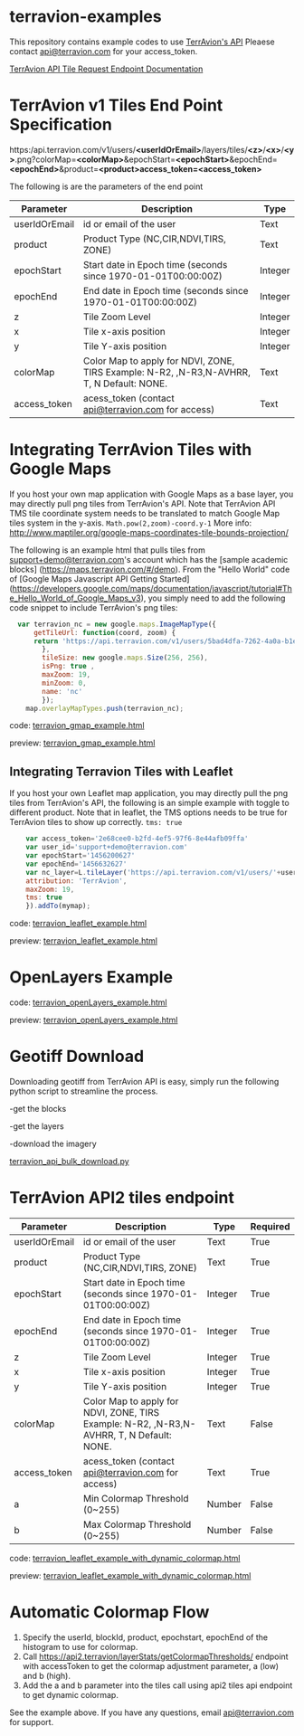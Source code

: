 terravion-examples
====================
This repository contains example codes to use [TerrAvion's API](http://docs.terravionv1.apiary.io/#)
Pleaese contact api@terravion.com for your access_token.

[TerrAvion API Tile Request Endpoint Documentation](http://docs.terravionv1.apiary.io/#reference/layers/usersuseridoremaillayerstileszxypngcolormapepochstartepochendproduct/get)

TerrAvion v1 Tiles End Point Specification
====================
https:/api.terravion.com/v1/users/**\<userIdOrEmail\>**/layers/tiles/**\<z\>**/**\<x\>**/**\<y\>**.png?colorMap=**\<colorMap\>**&epochStart=**\<epochStart\>**&epochEnd=**\<epochEnd\>**&product=**\<product\>**access_token=**\<access_token\>**

The following is are the parameters of the end point 

Parameter| Description | Type 
--- | --- | ---
userIdOrEmail | id or email of the user | Text 
product| Product Type (NC,CIR,NDVI,TIRS, ZONE) | Text
epochStart| Start date in Epoch time (seconds since 1970-01-01T00:00:00Z) | Integer
epochEnd| End date in Epoch time (seconds since 1970-01-01T00:00:00Z) | Integer
z| Tile Zoom Level | Integer
x| Tile x-axis position | Integer
y| Tile Y-axis position | Integer 
colorMap| Color Map to apply for NDVI, ZONE, TIRS Example: N-R2, ,N-R3,N-AVHRR, T, N  Default: NONE. | Text 
access_token| acess_token (contact api@terravion.com for access) |Text

Integrating TerrAvion Tiles with Google Maps 
====================
If you host your own map application with Google Maps as a base layer, you may directly pull png tiles from TerrAvion's API. Note that TerrAvion API TMS tile coordinate system needs to be translated to match Google Map tiles system in the y-axis. `Math.pow(2,zoom)-coord.y-1` More info: http://www.maptiler.org/google-maps-coordinates-tile-bounds-projection/

The following is an example html that pulls tiles from support+demo@terravion.com's account which has the [sample academic blocks] (https://maps.terravion.com/#/demo). From the "Hello World" code of [Google Maps Javascript API Getting Started] (https://developers.google.com/maps/documentation/javascript/tutorial#The_Hello_World_of_Google_Maps_v3), you simply need to add the following code snippet to include TerrAvion's png tiles: 

```javascript
  var terravion_nc = new google.maps.ImageMapType({
	  getTileUrl: function(coord, zoom) {
	  return 'https://api.terravion.com/v1/users/5bad4dfa-7262-4a0a-b1e5-da30793cec65/layers/tiles/'+zoom+'/'+coord.x+'/'+(Math.pow(2,zoom)-coord.y-1)+'.png?epochStart=1456200627&epochEnd=1456632627&product=NC&access_token=2e68cee0-b2fd-4ef5-97f6-8e44afb09ffa'
		},
		tileSize: new google.maps.Size(256, 256),
		isPng: true ,
		maxZoom: 19,
		minZoom: 0,
		name: 'nc'
		});
	map.overlayMapTypes.push(terravion_nc);
```
code: 
<a href="https://github.com/terravion/terravion-examples/blob/master/terravion_gmap_example.html" target="_blank">terravion_gmap_example.html</a>


preview: 
<a href="https://rawgit.com/terravion/terravion-examples/master/terravion_gmap_example.html" target="_blank">terravion_gmap_example.html</a>

Integrating Terravion Tiles with Leaflet 
--------------------
If you host your own Leaflet map application, you may directly pull the png tiles from TerrAvion's API, the following is an simple example with toggle to different product. Note that in leaflet, the TMS options needs to be true for TerrAvion tiles to show up correctly. `tms: true`


```javascript
	var access_token='2e68cee0-b2fd-4ef5-97f6-8e44afb09ffa'
	var user_id='support+demo@terravion.com'
	var epochStart='1456200627'
	var epochEnd='1456632627'
	var nc_layer=L.tileLayer('https://api.terravion.com/v1/users/'+user_id+'/layers/tiles/{z}/{x}/{y}.png?epochStart='+epochStart+'&epochEnd='+epochEnd+'&product=NC&access_token='+access_token, {
	attribution: 'TerrAvion',
	maxZoom: 19,
	tms: true
	}).addTo(mymap);
```

code: 
<a href="https://github.com/terravion/terravion-examples/blob/master/terravion_leaflet_example.html" target="_blank">terravion_leaflet_example.html</a>

preview: 
<a href="https://rawgit.com/terravion/terravion-examples/master/terravion_leaflet_example.html" target="_blank">terravion_leaflet_example.html</a>

OpenLayers Example
====================
code: 
<a href="https://github.com/terravion/terravion-examples/blob/master/terravion_openLayers_example.html" target="_blank">terravion_openLayers_example.html</a>

preview: 
<a href="https://rawgit.com/terravion/terravion-examples/master/terravion_openLayers_example.html" target="_blank">terravion_openLayers_example.html</a>


Geotiff Download 
====================
Downloading geotiff from TerrAvion API is easy, simply run the following python script to streamline the process.

-get the blocks 

-get the layers 

-download the imagery 

[terravion_api_bulk_download.py](https://github.com/terravion/terravion-examples/blob/master/terravion_api_bulk_download.py)


TerrAvion API2 tiles endpoint
====================
Parameter| Description | Type | Required
--- | --- | --- | --
userIdOrEmail | id or email of the user | Text | True
product| Product Type (NC,CIR,NDVI,TIRS, ZONE) | Text | True
epochStart| Start date in Epoch time (seconds since 1970-01-01T00:00:00Z) | Integer | True
epochEnd| End date in Epoch time (seconds since 1970-01-01T00:00:00Z) | Integer | True
z| Tile Zoom Level | Integer | True
x| Tile x-axis position | Integer | True
y| Tile Y-axis position | Integer | True
colorMap| Color Map to apply for NDVI, ZONE, TIRS Example: N-R2, ,N-R3,N-AVHRR, T, N  Default: NONE. | Text | False
access_token| acess_token (contact api@terravion.com for access) | Text | True
a | Min Colormap Threshold (0~255) | Number | False
b | Max Colormap Threshold (0~255) | Number | False

code: 
<a href="https://github.com/terravion/terravion-examples/blob/master/terravion_leaflet_example_with_dynamic_colormap.html" target="_blank">terravion_leaflet_example_with_dynamic_colormap.html</a>

preview: 
<a href="https://rawgit.com/terravion/terravion-examples/master/terravion_leaflet_example_with_dynamic_colormap.html" target="_blank">terravion_leaflet_example_with_dynamic_colormap.html</a>

Automatic Colormap Flow
====================
1. Specify the userId, blockId, product, epochstart, epochEnd of the histogram to use for colormap.
2. Call https://api2.terravion/layerStats/getColormapThresholds/ endpoint with accessToken to get the colormap adjustment parameter, a (low) and b (high).
3. Add the a and b parameter into the tiles call using api2 tiles api endpoint to get dynamic colormap. 

See the example above. If you have any questions, email api@terravion.com for support. 